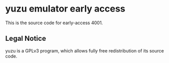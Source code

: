 yuzu emulator early access
=============

This is the source code for early-access 4001.

## Legal Notice

yuzu is a GPLv3 program, which allows fully free redistribution of its source code.